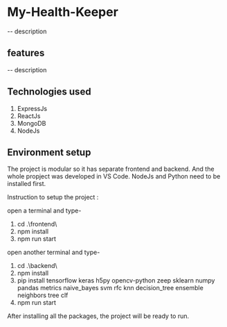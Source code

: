 # My-Health-Keeper
-- description

## features
-- description

## Technologies used
1. ExpressJs
2. ReactJs
3. MongoDB
4. NodeJs

## Environment setup
The project is modular so it has separate frontend and backend. And the whole propject was developed in VS Code.
NodeJs and Python need to be installed first.

Instruction to setup the project :

open a terminal and type-

1. cd .\frontend\
2. npm install
3. npm run start

open another terminal and type-

1. cd .\backend\
2. npm install
3. pip install tensorflow keras h5py opencv-python zeep sklearn numpy pandas metrics naive_bayes svm rfc knn decision_tree ensemble neighbors tree clf
4. npm run start

After installing all the packages, the project will be ready to run.
